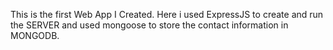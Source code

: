 This is the first Web App I Created.
Here i used ExpressJS to create and run the SERVER and used mongoose to store the contact information in MONGODB.